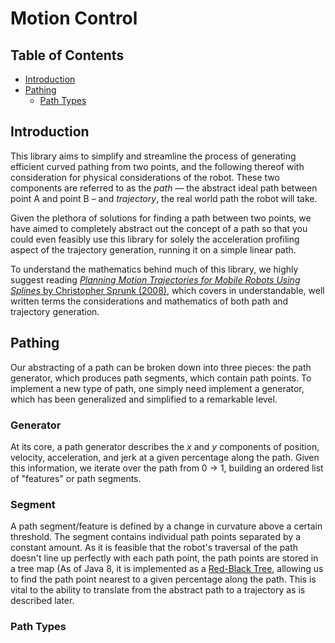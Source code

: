 # Motion Control

## Table of Contents
- [Introduction](#intro)
- [Pathing](#pathing)
  - [Path Types](#execution)

## Introduction

This library aims to simplify and streamline the process of generating efficient curved pathing from two points, and the following thereof with consideration for physical considerations of the robot. These two components are referred to as the *path* — the abstract ideal path between point A and point B – and *trajectory*, the real world path the robot will take. 

Given the plethora of solutions for finding a path between two points, we have aimed to completely abstract out the concept of a path so that you could even feasibly use this library for solely the acceleration profiling aspect of the trajectory generation, running it on a simple linear path. 

To understand the mathematics behind much of this library, we highly suggest reading [*Planning Motion Trajectories for Mobile Robots Using Splines* by Christopher Sprunk (2008)](/sprunk-2008.pdf), which covers in understandable, well written terms the considerations and mathematics of both path and trajectory generation. 

## Pathing

Our abstracting of a path can be broken down into three pieces: the path generator, which produces path segments, which contain path points. To implement a new type of path, one simply need implement a generator, which has been generalized and simplified to a remarkable level.

### Generator

At its core, a path generator describes the *x* and *y* components of position, velocity, acceleration, and jerk at a given percentage along the path. Given this information, we iterate over the path from 0 -> 1, building an ordered list of "features" or path segments.

### Segment

A path segment/feature is defined by a change in curvature above a certain threshold. The segment contains individual path points separated by a constant amount. As it is feasible that the robot's traversal of the path doesn't line up perfectly with each path point, the path points are stored in a tree map (As of Java 8, it is implemented as a [Red-Black Tree](https://en.wikipedia.org/wiki/Red–black_tree), allowing us to find the path point nearest to a given percentage along the path. This is vital to the ability to translate from the abstract path to a trajectory as is described later.

### Path Types


